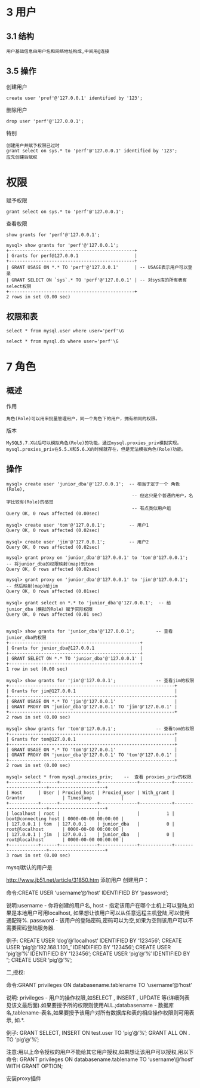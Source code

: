 

# 3 用户

## 3.1 结构

    用户基础信息由用户名和网络地址构成,中间用@连接

## 3.5 操作

创建用户

    create user 'pref'@'127.0.0.1' identified by '123';

删除用户

    drop user 'perf'@'127.0.0.1';   
    
特别

    创建用户并赋予权限已过时
    grant select on sys.* to 'perf'@'127.0.0.1' identified by '123';
    应先创建后赋权


# 权限    


赋予权限

    grant select on sys.* to 'perf'@'127.0.0.1';
    
查看权限

    show grants for 'perf'@'127.0.0.1';  
    
    mysql> show grants for 'perf'@'127.0.0.1';   
    +-----------------------------------------------+
    | Grants for perf@127.0.0.1                     |
    +-----------------------------------------------+
    | GRANT USAGE ON *.* TO 'perf'@'127.0.0.1'      | -- USAGE表示用户可以登录
    | GRANT SELECT ON `sys`.* TO 'perf'@'127.0.0.1' | -- 对sys库的所有表有select权限
    +-----------------------------------------------+
    2 rows in set (0.00 sec)       
   
## 权限和表

    select * from mysql.user where user='perf'\G
    
    select * from mysql.db where user='perf'\G
    
    
    


# 7 角色

## 概述 

作用

    角色(Role)可以用来批量管理用户，同一个角色下的用户，拥有相同的权限。 
    
版本

    MySQL5.7.X以后可以模拟角色(Role)的功能，通过mysql.proxies_priv模拟实现。 
    mysql.proxies_priv在5.5.X和5.6.X的时候就存在，但是无法模拟角色(Role)功能。

##  操作

    mysql> create user 'junior_dba'@'127.0.0.1';  -- 相当于定于一个 角色(Role),
                                                   -- 但这只是个普通的用户，名字比较有(Role)的感觉
                                                   -- 有点类似用户组
    Query OK, 0 rows affected (0.00sec)
    
    mysql> create user 'tom'@'127.0.0.1';         -- 用户1
    Query OK, 0 rows affected (0.02sec)
    
    mysql> create user 'jim'@'127.0.0.1';         -- 用户2
    Query OK, 0 rows affected (0.02sec)
    
    mysql> grant proxy on 'junior_dba'@'127.0.0.1' to 'tom'@'127.0.0.1';  -- 将junior_dba的权限映射(map)到tom
    Query OK, 0 rows affected (0.02sec)
    
    mysql> grant proxy on 'junior_dba'@'127.0.0.1' to 'jim'@'127.0.0.1';  -- 然后映射(map)给jim
    Query OK, 0 rows affected (0.01sec)
    
    mysql> grant select on *.* to 'junior_dba'@'127.0.0.1';  -- 给junior_dba（模拟的Role）赋予实际权限
    Query OK, 0 rows affected (0.01 sec)
    
    
    mysql> show grants for 'junior_dba'@'127.0.0.1';        -- 查看 junior_dba的权限
    +-------------------------------------------------+
    | Grants for junior_dba@127.0.0.1                 |
    +-------------------------------------------------+
    | GRANT SELECT ON *.* TO 'junior_dba'@'127.0.0.1' |
    +-------------------------------------------------+
    1 row in set (0.00 sec)
    
    mysql> show grants for 'jim'@'127.0.0.1';               -- 查看jim的权限
    +--------------------------------------------------------------+
    | Grants for jim@127.0.0.1                                     |
    +--------------------------------------------------------------+
    | GRANT USAGE ON *.* TO 'jim'@'127.0.0.1'                      |
    | GRANT PROXY ON 'junior_dba'@'127.0.0.1' TO 'jim'@'127.0.0.1' |
    +--------------------------------------------------------------+
    2 rows in set (0.00 sec)
    
    mysql> show grants for 'tom'@'127.0.0.1';               -- 查看tom的权限 
    +--------------------------------------------------------------+
    | Grants for tom@127.0.0.1                                     |
    +--------------------------------------------------------------+
    | GRANT USAGE ON *.* TO 'tom'@'127.0.0.1'                      |
    | GRANT PROXY ON 'junior_dba'@'127.0.0.1' TO 'tom'@'127.0.0.1' |
    +--------------------------------------------------------------+
    2 rows in set (0.00 sec)
    
    mysql> select * from mysql.proxies_priv;    --  查看 proxies_priv的权限
    +-----------+------+--------------+--------------+------------+----------------------+---------------------+
    | Host      | User | Proxied_host | Proxied_user | With_grant | Grantor              | Timestamp           |
    +-----------+------+--------------+--------------+------------+----------------------+---------------------+
    | localhost | root |              |              |          1 | boot@connecting host | 0000-00-00 00:00:00 |
    | 127.0.0.1 | tom  | 127.0.0.1    | junior_dba   |          0 | root@localhost       | 0000-00-00 00:00:00 |
    | 127.0.0.1 | jim  | 127.0.0.1    | junior_dba   |          0 | root@localhost       | 0000-00-00 00:00:00 |
    +-----------+------+--------------+--------------+------------+----------------------+---------------------+
    3 rows in set (0.00 sec)


mysql默认的用户是

http://www.jb51.net/article/31850.htm 
添加用户 
创建用户：

命令:CREATE USER ‘username’@’host’ IDENTIFIED BY ‘password’;

说明:username - 你将创建的用户名, host - 指定该用户在哪个主机上可以登陆,如果是本地用户可用localhost, 如果想让该用户可以从任意远程主机登陆,可以使用通配符%. password - 该用户的登陆密码,密码可以为空,如果为空则该用户可以不需要密码登陆服务器.

例子: CREATE USER ‘dog’@’localhost’ IDENTIFIED BY ‘123456’; 
CREATE USER ‘pig’@’192.168.1.101_’ IDENDIFIED BY ‘123456’; 
CREATE USER ‘pig’@’%’ IDENTIFIED BY ‘123456’; 
CREATE USER ‘pig’@’%’ IDENTIFIED BY ”; 
CREATE USER ‘pig’@’%’;

二,授权:

命令:GRANT privileges ON databasename.tablename TO ‘username’@’host’

说明: privileges - 用户的操作权限,如SELECT , INSERT , UPDATE 等(详细列表见该文最后面).如果要授予所的权限则使用ALL.;databasename - 数据库名,tablename-表名,如果要授予该用户对所有数据库和表的相应操作权限则可用表示, 如.*.

例子: GRANT SELECT, INSERT ON test.user TO ‘pig’@’%’; 
GRANT ALL ON . TO ‘pig’@’%’;

注意:用以上命令授权的用户不能给其它用户授权,如果想让该用户可以授权,用以下命令: 
GRANT privileges ON databasename.tablename TO ‘username’@’host’ WITH GRANT OPTION;



安装proxy插件
